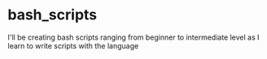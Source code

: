 # bash_scripts
I'll be creating bash scripts ranging from beginner to intermediate level as I learn to write scripts with the language
